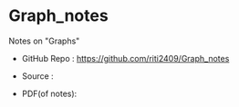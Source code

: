 # Graph_notes
Notes on "Graphs"

- GitHub Repo : https://github.com/riti2409/Graph_notes

- Source : 

- PDF(of notes): 
